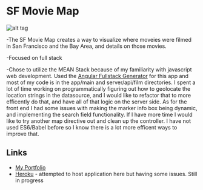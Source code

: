# SF Movie Map

![alt tag](http://i.imgur.com/UYaaUgk.png)

-The SF Movie Map creates a way to visualize where moveies were filmed in San Francisco and the Bay Area, and details on those movies.

-Focused on full stack

-Chose to utilize the MEAN Stack because of my familiarity with javascript web development. Used the [Angular Fullstack Generator](https://github.com/angular-fullstack/generator-angular-fullstack) for this app and most of my code is in the app/main and server/api/film directories. I spent a lot of time working on programmatically figuring out how to geolocate the location strings in the datasource, and I would like to refactor that to more efficently do that, and have all of that logic on the server side. As for the front end I had some issues with making the marker info box being dynamic, and implementing the search field functionality. If I have more time I would like to try another map directive out and clean up the controller. I have not used ES6/Babel before so I know there is a lot more efficent ways to improve that.

## Links

- [My Portfolio](http://michellewillcox.com/)
- [Heroku](https://ancient-castle-67597.herokuapp.com/) - attempted to host application here but having some issues. Still in progress
